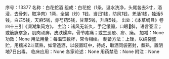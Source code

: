 序号：13377
名称：白花蛇酒
组成：白花蛇（1条，温水洗净，头尾各去3寸，酒浸，去骨刺，取净肉）1两，全蝎（炒）1钱，当归1钱，防风1钱，羌活1钱，独活5钱，白芷5钱，天麻5钱，赤芍药5钱，甘草5钱，升麻5钱。
出处：《本草纲目》卷四十三引《濒湖集简方》。
主治：诸风无新久，手足缓弱，口眼斜，语言謇涩；或筋脉挛急，肌肉顽痹，皮肤燥痒，骨节疼痛；或生恶疮、疥、癞。
加减：None
功效：None
用法用量：每温饮数杯，常令相续。
制备方法：上锉，以绢袋盛贮，用糯米2斗蒸熟，如常造酒，以袋置缸中，待成，取酒同袋密封，煮熟，置阴地7日出毒。
临床应用：None
各家论述：None
用药禁忌：None
附注：None
